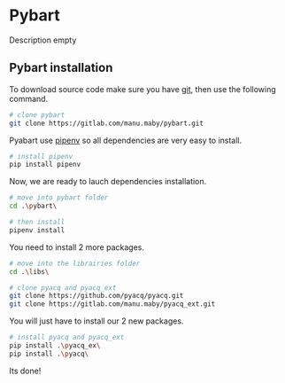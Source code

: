 # Pybart

Description empty

## Pybart installation


To download source code make sure you have [git](https://git-scm.com/), then use the following command.
```bash
# clone pybart
git clone https://gitlab.com/manu.maby/pybart.git
```

Pyabart use [pipenv](https://github.com/pypa/pipenv/) so all dependencies are very easy to install.
```bash
# install pipenv
pip install pipenv
```

Now, we are ready to lauch dependencies installation.
```bash
# move into pybart folder
cd .\pybart\

# then install
pipenv install
```

You need to install 2 more packages.
```bash
# move into the librairies folder
cd .\libs\

# clone pyacq and pyacq_ext
git clone https://github.com/pyacq/pyacq.git
git clone https://gitlab.com/manu.maby/pyacq_ext.git
```

You will just have to install our 2 new packages.
```bash
# install pyacq and pyacq_ext
pip install .\pyacq_ex\
pip install .\pyacq\
```

Its done!

